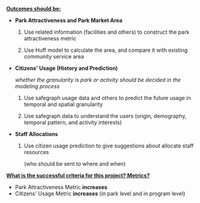 **<u>Outcomes should be:</u>**

- **Park Attractiveness and Park Market Area**

  1. Use related information (facilities and others) to construct the park attractiveness metric

  2. Use Huff model to calculate the area, and compare it with existing community service area

- **Citizens' Usage (History and Prediction)**

  *whether the granularity is park or activity should be decided in the modeling process*

  1. Use safegraph usage data and others to predict the future usage in temporal and spatial granularity

  2. Use safegraph data to understand the users (origin, demography, temporal pattern, and activity interests)

- **Staff Allocations**

  1. Use citizen usage prediction to give suggestions about allocate staff resources

     (who should be sent to where and when)

     

**<u>What is the successful criteria for this project? Metrics?</u>** 

- Park Attractiveness Metric **increases**
-  Citizens' Usage Metric **increases** (in park level and in program level)